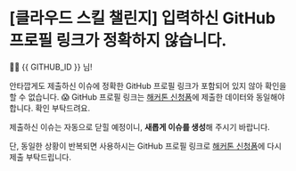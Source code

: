 # [클라우드 스킬 챌린지] 입력하신 GitHub 프로필 링크가 정확하지 않습니다.

👋🏼 {{ GITHUB_ID }} 님!

안타깝게도 제출하신 이슈에 정확한 GitHub 프로필 링크가 포함되어 있지 않아 확인을 할 수 없습니다. 😱 
GitHub 프로필 링크는 [해커톤 신청폼](https://hgrd.kr/hackathon-register)에 제출한 데이터와 동일해야 합니다. 확인 부탁드려요.

제출하신 이슈는 자동으로 닫힐 예정이니, **새롭게 이슈를 생성**해 주시기 바랍니다.

단, 동일한 상황이 반복되면 사용하시는 GitHub 프로필 링크로 [해커톤 신청폼](https://hgrd.kr/hackathon-register)에 다시 제출 부탁드립니다.